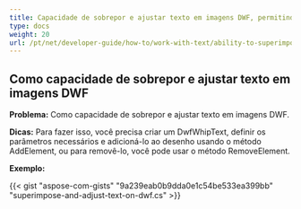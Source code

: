 ```yaml
---
title: Capacidade de sobrepor e ajustar texto em imagens DWF, permitindo assim um certo grau de edição da saída de renderização resultante
type: docs
weight: 20
url: /pt/net/developer-guide/how-to/work-with-text/ability-to-superimpose-and-adjust-text-on-dwf-images/
---
```


## **Como capacidade de sobrepor e ajustar texto em imagens DWF**

**Problema:** Como capacidade de sobrepor e ajustar texto em imagens DWF.

**Dicas:** Para fazer isso, você precisa criar um DwfWhipText, definir os parâmetros necessários e adicioná-lo ao desenho usando o método AddElement, ou para removê-lo, você pode usar o método RemoveElement.

**Exemplo:**

{{< gist "aspose-com-gists" "9a239eab0b9dda0e1c54be533ea399bb" "superimpose-and-adjust-text-on-dwf.cs" >}}

